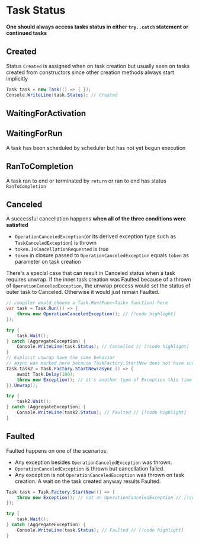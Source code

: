 # Task Status

**One should always access tasks status in either `try..catch` statement or continued tasks**

## Created

Status `Created` is assigned when on task creation but usually seen on tasks created from constructors since other creation methods always start implicitly

```cs
Task task = new Task(() => { });
Console.WriteLine(task.Status); // Created
```

## WaitingForActivation

## WaitingForRun

A task has been scheduled by scheduler but has not yet begun execution

## RanToCompletion

A task ran to end or terminated by `return` or ran to end has status `RanToCompletion`

## Canceled

A successful cancellation happens **when all of the three conditions were satisfied**
- `OperationCanceledException`(or its derived exception type such as `TaskCanceledException`) is thrown
- `token.IsCancellationRequested` is true
- `token` in closure passed to `OperationCanceledException` equals `token` as parameter on task creation

There's a special case that can result in Canceled status when a task requires unwrap.
If the inner task creation was Faulted because of a thrown of `OperationCanceledException`, the unwrap process would set the status of outer task to Canceled.
Otherwise it would just remain Faulted.

```cs
// compiler would choose a Task.Run(Func<Task> function) here
var task = Task.Run(() => {
    throw new OperationCanceledException(); // [!code highlight] 
});

try {
    task.Wait();
} catch (AggregateException) {
    Console.WriteLine(task.Status); // Cancelled // [!code highlight] 
}
// Explicit unwrap have the same behavior
// async was marked here because TaskFactory.StartNew does not have such overload resolution like Task.Run
Task task2 = Task.Factory.StartNew(async () => {
    await Task.Delay(100);
    throw new Exception(); // it's another type of Exception this time // [!code highlight] 
}).Unwrap();

try {
    task2.Wait();
} catch (AggregateException) {
    Console.WriteLine(task2.Status); // Faulted // [!code highlight] 
}
```

## Faulted

Faulted happens on one of the scenarios:

- Any exception besides `OperationCanceledException` was thrown.
- `OperationCanceledException` is thrown but cancellation failed.
- Any exception is not `OperationCanceledException` was thrown on task creation. A wait on the task created anyway results Faulted.


```cs
Task task = Task.Factory.StartNew(() => {
    throw new Exception(); // not an OperationCanceledException // [!code highlight] 
});

try {
    task.Wait();
} catch (AggregateException) {
    Console.WriteLine(task.Status); // Faulted // [!code highlight] 
}
```
